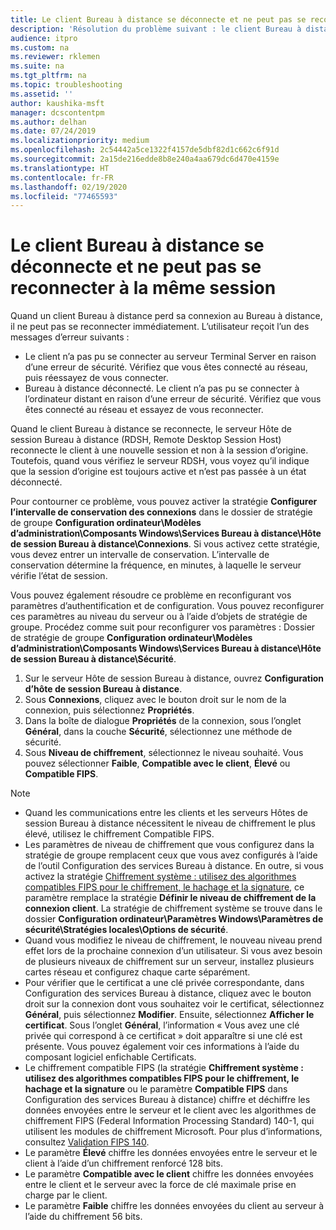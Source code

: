 ```yaml
---
title: Le client Bureau à distance se déconnecte et ne peut pas se reconnecter à la même session
description: 'Résolution du problème suivant : le client Bureau à distance se déconnecte et ne peut pas se reconnecter à la même session.'
audience: itpro
ms.custom: na
ms.reviewer: rklemen
ms.suite: na
ms.tgt_pltfrm: na
ms.topic: troubleshooting
ms.assetid: ''
author: kaushika-msft
manager: dcscontentpm
ms.author: delhan
ms.date: 07/24/2019
ms.localizationpriority: medium
ms.openlocfilehash: 2c54442a5ce1322f4157de5dbf82d1c662c6f91d
ms.sourcegitcommit: 2a15de216edde8b8e240a4aa679dc6d470e4159e
ms.translationtype: HT
ms.contentlocale: fr-FR
ms.lasthandoff: 02/19/2020
ms.locfileid: "77465593"
---
```

# <a name="remote-desktop-client-disconnects-and-cant-reconnect-to-the-same-session"></a>Le client Bureau à distance se déconnecte et ne peut pas se reconnecter à la même session

Quand un client Bureau à distance perd sa connexion au Bureau à distance, il ne peut pas se reconnecter immédiatement. L’utilisateur reçoit l’un des messages d’erreur suivants :

  - Le client n’a pas pu se connecter au serveur Terminal Server en raison d’une erreur de sécurité. Vérifiez que vous êtes connecté au réseau, puis réessayez de vous connecter.
  - Bureau à distance déconnecté. Le client n’a pas pu se connecter à l’ordinateur distant en raison d’une erreur de sécurité. Vérifiez que vous êtes connecté au réseau et essayez de vous reconnecter.

Quand le client Bureau à distance se reconnecte, le serveur Hôte de session Bureau à distance (RDSH, Remote Desktop Session Host) reconnecte le client à une nouvelle session et non à la session d’origine. Toutefois, quand vous vérifiez le serveur RDSH, vous voyez qu’il indique que la session d’origine est toujours active et n’est pas passée à un état déconnecté.

Pour contourner ce problème, vous pouvez activer la stratégie **Configurer l’intervalle de conservation des connexions** dans le dossier de stratégie de groupe **Configuration ordinateur\\Modèles d’administration\\Composants Windows\\Services Bureau à distance\\Hôte de session Bureau à distance\\Connexions**. Si vous activez cette stratégie, vous devez entrer un intervalle de conservation. L’intervalle de conservation détermine la fréquence, en minutes, à laquelle le serveur vérifie l’état de session.

Vous pouvez également résoudre ce problème en reconfigurant vos paramètres d’authentification et de configuration. Vous pouvez reconfigurer ces paramètres au niveau du serveur ou à l’aide d’objets de stratégie de groupe. Procédez comme suit pour reconfigurer vos paramètres : Dossier de stratégie de groupe **Configuration ordinateur\\Modèles d’administration\\Composants Windows\\Services Bureau à distance\\Hôte de session Bureau à distance\\Sécurité**.

1. Sur le serveur Hôte de session Bureau à distance, ouvrez **Configuration d’hôte de session Bureau à distance**.
2. Sous **Connexions**, cliquez avec le bouton droit sur le nom de la connexion, puis sélectionnez **Propriétés**.
3. Dans la boîte de dialogue **Propriétés** de la connexion, sous l’onglet **Général**, dans la couche **Sécurité**, sélectionnez une méthode de sécurité.
4. Sous **Niveau de chiffrement**, sélectionnez le niveau souhaité. Vous pouvez sélectionner **Faible**, **Compatible avec le client**, **Élevé** ou **Compatible FIPS**.

> [!NOTE]  
>  - Quand les communications entre les clients et les serveurs Hôtes de session Bureau à distance nécessitent le niveau de chiffrement le plus élevé, utilisez le chiffrement Compatible FIPS.
>  - Les paramètres de niveau de chiffrement que vous configurez dans la stratégie de groupe remplacent ceux que vous avez configurés à l’aide de l’outil Configuration des services Bureau à distance. En outre, si vous activez la stratégie [Chiffrement système : utilisez des algorithmes compatibles FIPS pour le chiffrement, le hachage et la signature](https://docs.microsoft.com/windows/security/threat-protection/security-policy-settings/system-cryptography-use-fips-compliant-algorithms-for-encryption-hashing-and-signing), ce paramètre remplace la stratégie **Définir le niveau de chiffrement de la connexion client**. La stratégie de chiffrement système se trouve dans le dossier **Configuration ordinateur\\Paramètres Windows\\Paramètres de sécurité\\Stratégies locales\\Options de sécurité**.
>  - Quand vous modifiez le niveau de chiffrement, le nouveau niveau prend effet lors de la prochaine connexion d’un utilisateur. Si vous avez besoin de plusieurs niveaux de chiffrement sur un serveur, installez plusieurs cartes réseau et configurez chaque carte séparément.
>  - Pour vérifier que le certificat a une clé privée correspondante, dans Configuration des services Bureau à distance, cliquez avec le bouton droit sur la connexion dont vous souhaitez voir le certificat, sélectionnez **Général**, puis sélectionnez **Modifier**. Ensuite, sélectionnez **Afficher le certificat**. Sous l’onglet **Général**, l’information « Vous avez une clé privée qui correspond à ce certificat » doit apparaître si une clé est présente. Vous pouvez également voir ces informations à l’aide du composant logiciel enfichable Certificats.
>  - Le chiffrement compatible FIPS (la stratégie **Chiffrement système : utilisez des algorithmes compatibles FIPS pour le chiffrement, le hachage et la signature** ou le paramètre **Compatible FIPS** dans Configuration des services Bureau à distance) chiffre et déchiffre les données envoyées entre le serveur et le client avec les algorithmes de chiffrement FIPS (Federal Information Processing Standard) 140-1, qui utilisent les modules de chiffrement Microsoft. Pour plus d’informations, consultez [Validation FIPS 140](https://docs.microsoft.com/windows/security/threat-protection/fips-140-validation).
>  - Le paramètre **Élevé** chiffre les données envoyées entre le serveur et le client à l’aide d’un chiffrement renforcé 128 bits.
>  - Le paramètre **Compatible avec le client** chiffre les données envoyées entre le client et le serveur avec la force de clé maximale prise en charge par le client.
>  - Le paramètre **Faible** chiffre les données envoyées du client au serveur à l’aide du chiffrement 56 bits.
